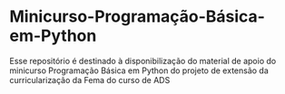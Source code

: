 # Minicurso-Programação-Básica-em-Python
Esse repositório é destinado à disponibilização do material de apoio do minicurso Programação Básica em Python do projeto de extensão da curricularização da Fema do curso de ADS
